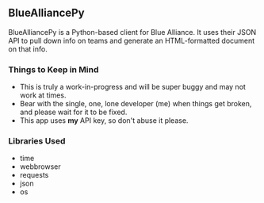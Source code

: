 ## BlueAlliancePy

BlueAlliancePy is a Python-based client for Blue Alliance. It uses their JSON API to pull down info on teams and generate an HTML-formatted document on that info.

### Things to Keep in Mind
* This is truly a work-in-progress and will be super buggy and may not work at times.
* Bear with the single, one, lone developer \(me\) when things get broken, and please wait for it to be fixed.
* This app uses **my** API key, so don't abuse it please.

### Libraries Used
* time
* webbrowser
* requests
* json
* os